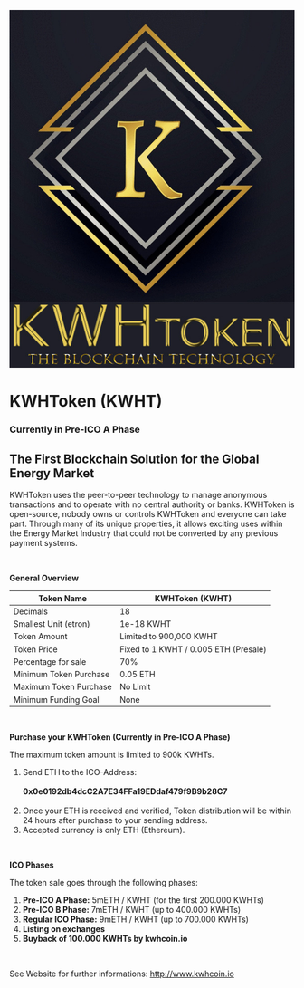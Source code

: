 ![KWHToken](doc/kWhToken.jpg)

# KWHToken (KWHT)

### Currently in Pre-ICO A Phase

## The First Blockchain Solution for the Global Energy Market

KWHToken uses the peer-to-peer technology to manage anonymous transactions and to operate with no central authority or banks. KWHToken is open-source, nobody owns or controls KWHToken and everyone can take part. Through many of its unique properties, it allows exciting uses within the Energy Market Industry that could not be converted by any previous payment systems.

<br />

**General Overview**

Token Name|KWHToken (KWHT)
---|---
Decimals|18
Smallest Unit (etron)|1e-18 KWHT
Token Amount|Limited to 900,000 KWHT
Token Price|Fixed to 1 KWHT / 0.005 ETH (Presale)
Percentage for sale|70%
Minimum Token Purchase|0.05 ETH
Maximum Token Purchase|No Limit
Minimum Funding Goal|None


<br />

**Purchase your KWHToken (Currently in Pre-ICO A Phase)**

The maximum token amount is limited to 900k KWHTs.

1. Send ETH to the ICO-Address: <br /> <br /> 
**0x0e0192db4dcC2A7E34FFa19EDdaf479f9B9b28C7**  <br /> <br /> 
2. Once your ETH is received and verified, Token distribution will be within 24 hours after purchase to your sending address.
3. Accepted currency is only ETH (Ethereum).

<br />

**ICO Phases**

The token sale goes through the following phases:


1. **Pre-ICO A Phase:** 5mETH / KWHT (for the first 200.000 KWHTs)
2. **Pre-ICO B Phase:** 7mETH / KWHT (up to 400.000 KWHTs)
3. **Regular ICO Phase:** 9mETH / KWHT (up to 700.000 KWHTs)
4. **Listing on exchanges**
5. **Buyback of 100.000 KWHTs by kwhcoin.io**


<br />

See Website for further informations:
http://www.kwhcoin.io
